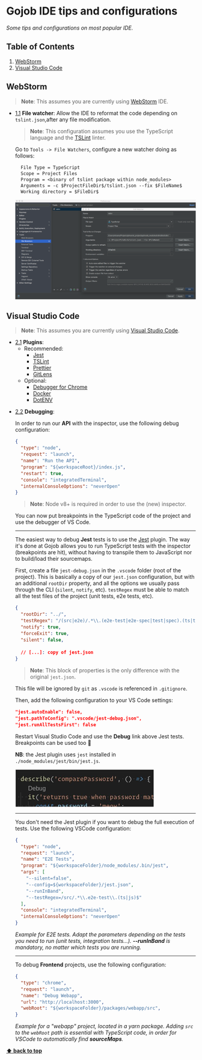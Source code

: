 # Gojob IDE tips and configurations

*Some tips and configurations on most popular IDE.*

## Table of Contents

  1. [WebStorm](#webstorm)
  2. [Visual Studio Code](#visual-studio-code)

## WebStorm
  > **Note**: This assumes you are currently using [WebStorm](https://www.jetbrains.com/webstorm/) IDE.

  <a name="webstorm--file-watcher"></a><a name="1.1"></a>
  - [1.1](#webstorm--file-watcher) **File watcher**: Allow the IDE to reformat the code depending on `tslint.json`,after any file modification.
    > **Note**: This configuration assumes you use the TypeScript language and the [TSLint](https://palantir.github.io/tslint/) linter.

    Go to `Tools -> File Watchers`, configure a new watcher doing as follows:
    ```text
      File Type = TypeScript
      Scope = Project Files
      Program = <binary of tslint package within node_modules>
      Arguments = -c $ProjectFileDir$/tslint.json --fix $FileName$
      Working directory = $FileDir$
    ```
    ![Autolint](./assets/autolint.png)

## Visual Studio Code
  > **Note**: This assumes you are currently using [Visual Studio Code](https://code.visualstudio.com/).

  <a name="vs-code--plugins"></a><a name="2.1"></a>
  - [2.1](#vs-code--plugins) **Plugins**:
    - Recommended:
      - [Jest](https://marketplace.visualstudio.com/items?itemName=Orta.vscode-jest)
      - [TSLint](https://marketplace.visualstudio.com/items?itemName=eg2.tslint)
      - [Prettier](https://marketplace.visualstudio.com/items?itemName=esbenp.prettier-vscode)
      - [GitLens](https://marketplace.visualstudio.com/items?itemName=eamodio.gitlens)
    - Optional:
      - [Debugger for Chrome](https://marketplace.visualstudio.com/items?itemName=msjsdiag.debugger-for-chrome)
      - [Docker](https://marketplace.visualstudio.com/items?itemName=PeterJausovec.vscode-docker)
      - [DotENV](https://marketplace.visualstudio.com/items?itemName=PeterJausovec.vscode-docker)


<a name="vs-code--debugging"></a><a name="2.2"></a>
  - [2.2](#vs-code--debugging) **Debugging**:

    In order to run our **API** with the inspector, use the following debug configuration:

    ```json
    {
      "type": "node",
      "request": "launch",
      "name": "Run the API",
      "program": "${workspaceRoot}/index.js",
      "restart": true,
      "console": "integratedTerminal",
      "internalConsoleOptions": "neverOpen"
    }
    ```

    > **Note**: Node v8+ is required in order to use the (new) inspector.

    You can now put breakpoints in the TypeScript code of the project and use the debugger of VS Code.

    ___

    The easiest way to debug **Jest** tests is to use the [Jest](https://marketplace.visualstudio.com/items?itemName=Orta.vscode-jest) plugin. The way it's done at Gojob allows you to run TypeScript tests with the inspector (breakpoints are hit), without having to transpile them to JavaScript nor to build/load their sourcemaps.

    First, create a file `jest-debug.json` in the `.vscode` folder (root of the project). This is basically a copy of our `jest.json` configuration, but with an additional `rootDir` property, and all the options we usually pass through the CLI (`silent`, `notify`, etc). `testRegex` must be able to match all the test files of the project (unit tests, e2e tests, etc).

    ```json
    {
      "rootDir": "../",
      "testRegex": "/(src|e2e)/.*\\.(e2e-test|e2e-spec|test|spec).(ts|tsx|js)$",
      "notify": true,
      "forceExit": true,
      "silent": false,

      // [...]: copy of jest.json
    }
    ```

    > **Note**: This block of properties is the only difference with the original `jest.json`.

    This file will be ignored by `git` as `.vscode` is referenced in `.gitignore`.

    Then, add the following configuration to your VS Code settings:

    ```json
    "jest.autoEnable": false,
    "jest.pathToConfig": ".vscode/jest-debug.json",
    "jest.runAllTestsFirst": false
    ```

    Restart Visual Studio Code and use the **Debug** link above Jest tests. Breakpoints can be used too :tada:

    **NB**: the Jest plugin uses `jest` installed in `./node_modules/jest/bin/jest.js`.

    ![vscode-jest-debug](./assets/vscode-jest-debug.jpg)

    ___

    You don't need the Jest plugin if you want to debug the full execution of tests. Use the following VSCode configuration:

    ```json
    {
      "type": "node",
      "request": "launch",
      "name": "E2E Tests",
      "program": "${workspaceFolder}/node_modules/.bin/jest",
      "args": [
        "--silent=false",
        "--config=${workspaceFolder}/jest.json",
        "--runInBand",
        "--testRegex=/src/.*\\.e2e-test\\.(ts|js)$"
      ],
      "console": "integratedTerminal",
      "internalConsoleOptions": "neverOpen"
    }
    ```

    *Example for E2E tests. Adapt the parameters depending on the tests you need to run (unit tests, integration tests...). **--runInBand** is mandatory, no matter
    which tests you are running.*

    ___

    To debug **Frontend** projects, use the following configuration:

    ```json
    {
      "type": "chrome",
      "request": "launch",
      "name": "Debug Webapp",
      "url": "http://localhost:3000",
      "webRoot": "${workspaceFolder}/packages/webapp/src",
    }
    ```

    *Example for a "webapp" project, located in a yarn package. Adding `src` to the `webRoot` path is essential with TypeScript code, in order for VSCode to automatically find **sourceMaps**.*



**[⬆ back to top](#table-of-contents)**
